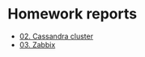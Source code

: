 
# Homework reports
+ [02. Cassandra cluster](02.%20Cassandra%20cluster)  
+ [03. Zabbix](03.%20Zabbix)  